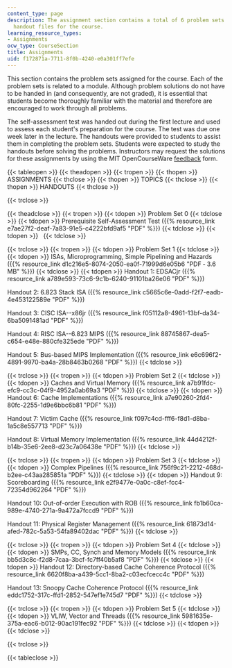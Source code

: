 ```yaml
---
content_type: page
description: The assignment section contains a total of 6 problem sets files and 13
  handout files for the course.
learning_resource_types:
- Assignments
ocw_type: CourseSection
title: Assignments
uid: f172871a-7711-8f0b-4240-e0a301ff7efe
---
```


This section contains the problem sets assigned for the course. Each of the problem sets is related to a module. Although problem solutions do not have to be handed in (and consequently, are not graded), it is essential that students become thoroughly familiar with the material and therefore are encouraged to work through all problems.

The self-assessment test was handed out during the first lecture and used to assess each student's preparation for the course. The test was due one week later in the lecture. The handouts were provided to students to assist them in completing the problem sets. Students were expected to study the handouts before solving the problems. Instructors may request the solutions for these assignments by using the MIT OpenCourseWare [feedback](/jsp/feedback.jsp?Referer=) form.

{{< tableopen >}}
{{< theadopen >}}
{{< tropen >}}
{{< thopen >}}
ASSIGNMENTS
{{< thclose >}}
{{< thopen >}}
TOPICS
{{< thclose >}}
{{< thopen >}}
HANDOUTS
{{< thclose >}}

{{< trclose >}}

{{< theadclose >}}
{{< tropen >}}
{{< tdopen >}}
Problem Set 0
{{< tdclose >}}
{{< tdopen >}}
Prerequisite Self-Assessment Test ({{% resource_link e7ae27f2-deaf-7a83-91e5-c4222bfd9af5 "PDF" %}})
{{< tdclose >}}
{{< tdopen >}}
 
{{< tdclose >}}

{{< trclose >}}
{{< tropen >}}
{{< tdopen >}}
Problem Set 1
{{< tdclose >}}
{{< tdopen >}}
ISAs, Microprogramming, Simple Pipelining and Hazards ({{% resource_link d1c216e5-8074-2050-ea0f-71999d6e05b6 "PDF ‑ 3.6 MB" %}})
{{< tdclose >}}
{{< tdopen >}}
Handout 1: EDSACjr ({{% resource_link a789e593-73c6-9c1b-6240-91101ba26e06 "PDF" %}})  
  
Handout 2: 6.823 Stack ISA ({{% resource_link c5665c6e-0add-f2f7-eadb-4e453122589e "PDF" %}})  
  
Handout 3: CISC ISA--x86jr ({{% resource_link f05112a8-4961-13bf-da34-6ba5091481ad "PDF" %}})  
  
Handout 4: RISC ISA--6.823 MIPS ({{% resource_link 88745867-dea5-c654-e48e-880cfe325ede "PDF" %}})  
  
Handout 5: Bus-based MIPS Implementation ({{% resource_link e6c696f2-4891-9970-ba4a-28b8463b0268 "PDF" %}})
{{< tdclose >}}

{{< trclose >}}
{{< tropen >}}
{{< tdopen >}}
Problem Set 2
{{< tdclose >}}
{{< tdopen >}}
Caches and Virtual Memory ({{% resource_link a7b91fdc-efc9-cc3c-04f9-4952a0ab69a3 "PDF" %}})
{{< tdclose >}}
{{< tdopen >}}
Handout 6: Cache Implementations ({{% resource_link a7e90260-2fd4-80fc-2255-1d9e6bbc6b81 "PDF" %}})  
  
Handout 7: Victim Cache ({{% resource_link f097c4cd-fff6-f8d1-d8ba-1a5c8e557713 "PDF" %}})  
  
Handout 8: Virtual Memory Implementation ({{% resource_link 44d4212f-b14b-35e6-2ee8-d23c7a06438e "PDF" %}})
{{< tdclose >}}

{{< trclose >}}
{{< tropen >}}
{{< tdopen >}}
Problem Set 3
{{< tdclose >}}
{{< tdopen >}}
Complex Pipelines ({{% resource_link 756f9c21-2212-468d-b2ee-c43aa285851a "PDF" %}})
{{< tdclose >}}
{{< tdopen >}}
Handout 9: Scoreboarding ({{% resource_link e2f9477e-0a0c-c8ef-fcc4-72354d962264 "PDF" %}})  
  
Handout 10: Out-of-order Execution with ROB ({{% resource_link fb1b60ca-989e-4740-271a-9a472a7fccd9 "PDF" %}})  
  
Handout 11: Physical Register Management ({{% resource_link 61873d14-afed-782c-5a53-54fa89402dac "PDF" %}})
{{< tdclose >}}

{{< trclose >}}
{{< tropen >}}
{{< tdopen >}}
Problem Set 4
{{< tdclose >}}
{{< tdopen >}}
SMPs, CC, Synch and Memory Models ({{% resource_link bb5d3c8c-f2d8-7caa-3bcf-fc7ff40b5af8 "PDF" %}})
{{< tdclose >}}
{{< tdopen >}}
Handout 12: Directory-based Cache Coherence Protocol ({{% resource_link 6620f8ba-a439-5cc1-8ba2-c03ecfcecc4c "PDF" %}})  
  
Handout 13: Snoopy Cache Coherence Protocol ({{% resource_link eddc1752-317c-ffd1-2852-547ef1e745d7 "PDF" %}})
{{< tdclose >}}

{{< trclose >}}
{{< tropen >}}
{{< tdopen >}}
Problem Set 5
{{< tdclose >}}
{{< tdopen >}}
VLIW, Vector and Threads ({{% resource_link 5981635e-375a-eac6-b012-90ac191fec92 "PDF" %}})
{{< tdclose >}}
{{< tdopen >}}
 
{{< tdclose >}}

{{< trclose >}}

{{< tableclose >}}